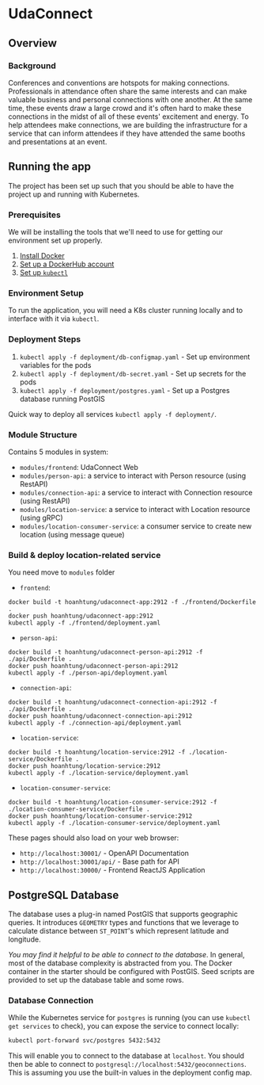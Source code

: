 # UdaConnect
## Overview
### Background
Conferences and conventions are hotspots for making connections. Professionals in attendance often share the same interests and can make valuable business and personal connections with one another. At the same time, these events draw a large crowd and it's often hard to make these connections in the midst of all of these events' excitement and energy. To help attendees make connections, we are building the infrastructure for a service that can inform attendees if they have attended the same booths and presentations at an event.

## Running the app
The project has been set up such that you should be able to have the project up and running with Kubernetes.

### Prerequisites
We will be installing the tools that we'll need to use for getting our environment set up properly.
1. [Install Docker](https://docs.docker.com/get-docker/)
2. [Set up a DockerHub account](https://hub.docker.com/)
3. [Set up `kubectl`](https://rancher.com/docs/rancher/v2.x/en/cluster-admin/cluster-access/kubectl/)

### Environment Setup
To run the application, you will need a K8s cluster running locally and to interface with it via `kubectl`.

### Deployment Steps
1. `kubectl apply -f deployment/db-configmap.yaml` - Set up environment variables for the pods
2. `kubectl apply -f deployment/db-secret.yaml` - Set up secrets for the pods
3. `kubectl apply -f deployment/postgres.yaml` - Set up a Postgres database running PostGIS

Quick way to deploy all services `kubectl apply -f deployment/`.

### Module Structure
Contains 5 modules in system:
- `modules/frontend`: UdaConnect Web
- `modules/person-api`: a service to interact with Person resource (using RestAPI)
- `modules/connection-api`: a service to interact with Connection resource (using RestAPI)
- `modules/location-service`: a service to interact with Location resource (using gRPC)
- `modules/location-consumer-service`: a consumer service to create new location (using message queue)

### Build & deploy location-related service
You need move to `modules` folder
- `frontend`:
```
docker build -t hoanhtung/udaconnect-app:2912 -f ./frontend/Dockerfile .
docker push hoanhtung/udaconnect-app:2912
kubectl apply -f ./frontend/deployment.yaml
```
- `person-api`:
```
docker build -t hoanhtung/udaconnect-person-api:2912 -f ./api/Dockerfile .
docker push hoanhtung/udaconnect-person-api:2912
kubectl apply -f ./person-api/deployment.yaml
```
- `connection-api`:
```
docker build -t hoanhtung/udaconnect-connection-api:2912 -f ./api/Dockerfile .
docker push hoanhtung/udaconnect-connection-api:2912
kubectl apply -f ./connection-api/deployment.yaml
```
- `location-service`:
```
docker build -t hoanhtung/location-service:2912 -f ./location-service/Dockerfile .
docker push hoanhtung/location-service:2912
kubectl apply -f ./location-service/deployment.yaml
```
- `location-consumer-service`:
```
docker build -t hoanhtung/location-consumer-service:2912 -f ./location-consumer-service/Dockerfile .
docker push hoanhtung/location-consumer-service:2912
kubectl apply -f ./location-consumer-service/deployment.yaml
```


These pages should also load on your web browser:
* `http://localhost:30001/` - OpenAPI Documentation
* `http://localhost:30001/api/` - Base path for API
* `http://localhost:30000/` - Frontend ReactJS Application

## PostgreSQL Database
The database uses a plug-in named PostGIS that supports geographic queries. It introduces `GEOMETRY` types and functions that we leverage to calculate distance between `ST_POINT`'s which represent latitude and longitude.

_You may find it helpful to be able to connect to the database_. In general, most of the database complexity is abstracted from you. The Docker container in the starter should be configured with PostGIS. Seed scripts are provided to set up the database table and some rows.
### Database Connection
While the Kubernetes service for `postgres` is running (you can use `kubectl get services` to check), you can expose the service to connect locally:
```bash
kubectl port-forward svc/postgres 5432:5432
```
This will enable you to connect to the database at `localhost`. You should then be able to connect to `postgresql://localhost:5432/geoconnections`. This is assuming you use the built-in values in the deployment config map.
